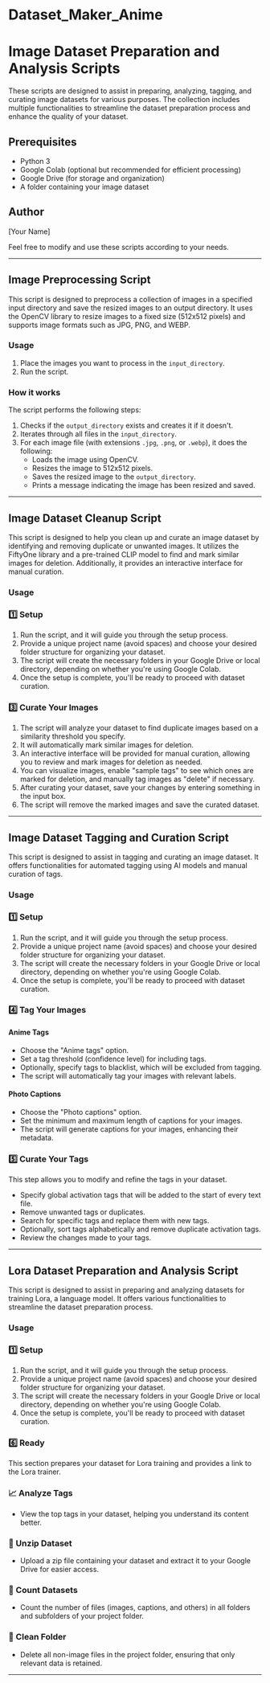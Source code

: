 # Dataset_Maker_Anime

# Image Dataset Preparation and Analysis Scripts

These scripts are designed to assist in preparing, analyzing, tagging, and curating image datasets for various purposes. The collection includes multiple functionalities to streamline the dataset preparation process and enhance the quality of your dataset.

## Prerequisites

- Python 3
- Google Colab (optional but recommended for efficient processing)
- Google Drive (for storage and organization)
- A folder containing your image dataset

## Author

[Your Name]

Feel free to modify and use these scripts according to your needs.

---

## Image Preprocessing Script

This script is designed to preprocess a collection of images in a specified input directory and save the resized images to an output directory. It uses the OpenCV library to resize images to a fixed size (512x512 pixels) and supports image formats such as JPG, PNG, and WEBP.

### Usage

1. Place the images you want to process in the `input_directory`.
2. Run the script.

### How it works

The script performs the following steps:

1. Checks if the `output_directory` exists and creates it if it doesn't.
2. Iterates through all files in the `input_directory`.
3. For each image file (with extensions `.jpg`, `.png`, or `.webp`), it does the following:
   - Loads the image using OpenCV.
   - Resizes the image to 512x512 pixels.
   - Saves the resized image to the `output_directory`.
   - Prints a message indicating the image has been resized and saved.

---

## Image Dataset Cleanup Script

This script is designed to help you clean up and curate an image dataset by identifying and removing duplicate or unwanted images. It utilizes the FiftyOne library and a pre-trained CLIP model to find and mark similar images for deletion. Additionally, it provides an interactive interface for manual curation.

### Usage

### 1️⃣ Setup

1. Run the script, and it will guide you through the setup process.
2. Provide a unique project name (avoid spaces) and choose your desired folder structure for organizing your dataset.
3. The script will create the necessary folders in your Google Drive or local directory, depending on whether you're using Google Colab.
4. Once the setup is complete, you'll be ready to proceed with dataset curation.

### 3️⃣ Curate Your Images

1. The script will analyze your dataset to find duplicate images based on a similarity threshold you specify.
2. It will automatically mark similar images for deletion.
3. An interactive interface will be provided for manual curation, allowing you to review and mark images for deletion as needed.
4. You can visualize images, enable "sample tags" to see which ones are marked for deletion, and manually tag images as "delete" if necessary.
5. After curating your dataset, save your changes by entering something in the input box.
6. The script will remove the marked images and save the curated dataset.

---

## Image Dataset Tagging and Curation Script

This script is designed to assist in tagging and curating an image dataset. It offers functionalities for automated tagging using AI models and manual curation of tags.

### Usage

### 1️⃣ Setup

1. Run the script, and it will guide you through the setup process.
2. Provide a unique project name (avoid spaces) and choose your desired folder structure for organizing your dataset.
3. The script will create the necessary folders in your Google Drive or local directory, depending on whether you're using Google Colab.
4. Once the setup is complete, you'll be ready to proceed with dataset curation.

### 4️⃣ Tag Your Images

#### Anime Tags

- Choose the "Anime tags" option.
- Set a tag threshold (confidence level) for including tags.
- Optionally, specify tags to blacklist, which will be excluded from tagging.
- The script will automatically tag your images with relevant labels.

#### Photo Captions

- Choose the "Photo captions" option.
- Set the minimum and maximum length of captions for your images.
- The script will generate captions for your images, enhancing their metadata.

### 5️⃣ Curate Your Tags

This step allows you to modify and refine the tags in your dataset.

- Specify global activation tags that will be added to the start of every text file.
- Remove unwanted tags or duplicates.
- Search for specific tags and replace them with new tags.
- Optionally, sort tags alphabetically and remove duplicate activation tags.
- Review the changes made to your tags.

---

## Lora Dataset Preparation and Analysis Script

This script is designed to assist in preparing and analyzing datasets for training Lora, a language model. It offers various functionalities to streamline the dataset preparation process.

### Usage

### 1️⃣ Setup

1. Run the script, and it will guide you through the setup process.
2. Provide a unique project name (avoid spaces) and choose your desired folder structure for organizing your dataset.
3. The script will create the necessary folders in your Google Drive or local directory, depending on whether you're using Google Colab.
4. Once the setup is complete, you'll be ready to proceed with dataset curation.

### 6️⃣ Ready

This section prepares your dataset for Lora training and provides a link to the Lora trainer.

### 📈 Analyze Tags

- View the top tags in your dataset, helping you understand its content better.

### 📂 Unzip Dataset

- Upload a zip file containing your dataset and extract it to your Google Drive for easier access.

### 🔢 Count Datasets

- Count the number of files (images, captions, and others) in all folders and subfolders of your project folder.

### 🚮 Clean Folder

- Delete all non-image files in the project folder, ensuring that only relevant data is retained.

---


